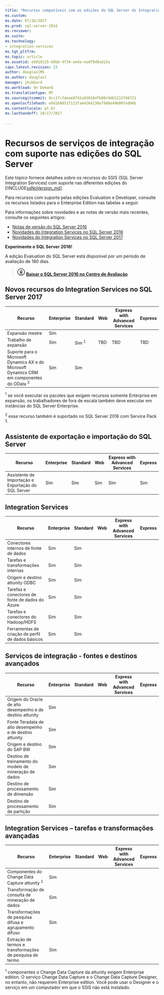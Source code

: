 ```yaml
---
title: "Recursos compatíveis com as edições do SQL Server do Integration Services | Microsoft Docs"
ms.custom: 
ms.date: 07/26/2017
ms.prod: sql-server-2016
ms.reviewer: 
ms.suite: 
ms.technology:
- integration-services
ms.tgt_pltfrm: 
ms.topic: article
ms.assetid: e5018225-68bb-4f34-ae4a-ead79d8ad13a
caps.latest.revision: 15
author: douglaslMS
ms.author: douglasl
manager: jhubbard
ms.workload: On Demand
ms.translationtype: MT
ms.sourcegitcommit: 8cc1fcfdeae8742a93916dfb08c9db1215f88721
ms.openlocfilehash: e9d1b8851f113fa44264230a79d0e496007ed96b
ms.contentlocale: pt-br
ms.lasthandoff: 10/17/2017

---
```

# <a name="integration-services-features-supported-by-the-editions-of-sql-server"></a>Recursos de serviços de integração com suporte nas edições do SQL Server
 Este tópico fornece detalhes sobre os recursos do SSIS (SQL Server Integration Services) com suporte nas diferentes edições do [!INCLUDE[ssNoVersion_md](../includes/ssnoversion-md.md)].  

Para recursos com suporte pelas edições Evaluation e Developer, consulte os recursos listados para o Enterprise Edition nas tabelas a seguir.
  
Para informações sobre novidades e as notas de versão mais recentes, consulte os seguintes artigos:
-   [Notas de versão do SQL Server 2016](../sql-server/sql-server-2016-release-notes.md)
-   [Novidades do Integration Services no SQL Server 2016](../integration-services/what-s-new-in-integration-services-in-sql-server-2016.md)
-   [Novidades do Integration Services no SQL Server 2017](../integration-services/what-s-new-in-integration-services-in-sql-server-2017.md)
    
**Experimente o SQL Server 2016!**    

A edição Evaluation do SQL Server está disponível por um período de avaliação de 180 dias.  
    
> [![Baixar no Centro de Avaliação](../analysis-services/media/download.png)](https://www.microsoft.com/en-us/evalcenter/evaluate-sql-server-2016) **[Baixar o SQL Server 2016 no Centro de Avaliação](https://www.microsoft.com/en-us/evalcenter/evaluate-sql-server-2016)**    
    
## <a name="ISNew"></a>Novos recursos do Integration Services no SQL Server 2017
  
|Recurso|Enterprise|Standard|Web|Express with Advanced Services|Express|  
|-------------|----------------|--------------|---------|------------------------------------|------------------------|  
|Expansão mestre|Sim|||||
|Trabalho de expansão|Sim|Sim <sup>1</sup>|TBD|TBD|TBD|
|Suporte para o Microsoft Dynamics AX e do Microsoft Dynamics CRM em componentes do OData <sup>2</sup>|Sim|Sim||||

<sup>1</sup> se você executar os pacotes que exigem recursos somente Enterprise em expansão, os trabalhadores de fora de escala também deve executar em instâncias do SQL Server Enterprise.

<sup>2</sup> esse recurso também é suportado no SQL Server 2016 com Service Pack 1.

## <a name="IEWiz"></a>Assistente de exportação e importação do SQL Server

|Recurso|Enterprise|Standard|Web|Express with Advanced Services|Express|  
|-------------|----------------|--------------|---------|------------------------------------|------------------------|  
|Assistente de Importação e Exportação do SQL Server|Sim|Sim|Sim|Sim|Sim|  

## <a name="IS"></a> Integration Services  
  
|Recurso|Enterprise|Standard|Web|Express with Advanced Services|Express|  
|-------------|----------------|--------------|---------|------------------------------------|------------------------|  
|Conectores internos de fonte de dados|Sim|Sim|||| 
|Tarefas e transformações internas|Sim|Sim||||  
|Origem e destino attunity ODBC|Sim|Sim|||| 
|Tarefas e conectores de fonte de dados do Azure|Sim|Sim||||  
|Tarefas e conectores do Hadoop/HDFS|Sim|Sim||||  
|Ferramentas de criação de perfil de dados básicos|Sim|Sim|||| 

## <a name="ISAA"></a>Serviços de integração - fontes e destinos avançados  
  
|Recurso|Enterprise|Standard|Web|Express with Advanced Services|Express|  
|-------------|----------------|--------------|---------|------------------------------------|------------------------|  
|Origem do Oracle de alto desempenho e de destino attunity|Sim|||||  
|Fonte Teradata de alto desempenho e de destino attunity|Sim|||||  
|Origem e destino do SAP BW|Sim|||||  
|Destino de treinamento do modelo de mineração de dados|Sim|||||  
|Destino de processamento de dimensão|Sim|||||  
|Destino de processamento de partição|Sim|||||  
  
## <a name="ISAT"></a>Integration Services – tarefas e transformações avançadas  
  
|Recurso|Enterprise|Standard|Web|Express with Advanced Services|Express|  
|-------------|----------------|--------------|---------|------------------------------------|------------------------|  
|Componentes do Change Data Capture attunity <sup>1</sup>|Sim|||||  
|Transformação de consulta de mineração de dados|Sim|||||  
|Transformações de pesquisa difusa e agrupamento difuso|Sim|||||  
|Extração de termos e transformações de pesquisa de termo|Sim|||||  

<sup>1</sup> componentes o Change Data Capture da attunity exigem Enterprise edition. O serviço Change Data Capture e o Change Data Capture Designer, no entanto, não requerem Enterprise edition. Você pode usar o Designer e o serviço em um computador em que o SSIS não está instalado.

